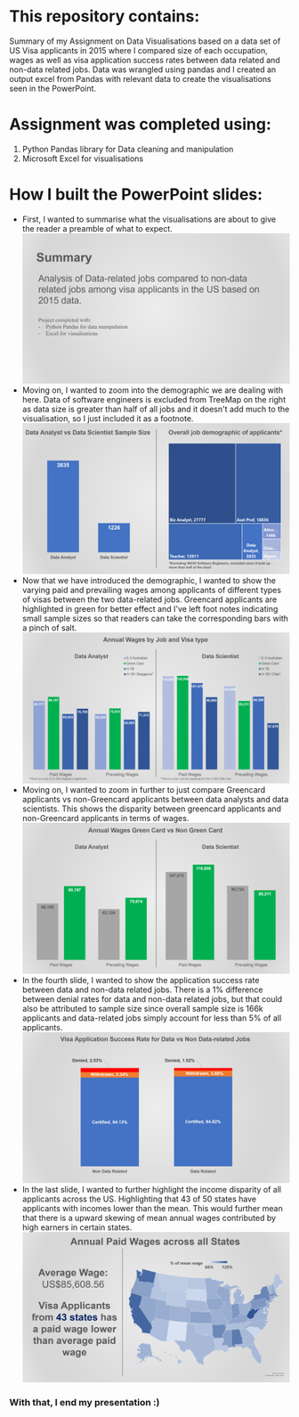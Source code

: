 # This repository contains:
Summary of my Assignment on Data Visualisations based on a data set of US Visa applicants in 2015 where I compared size of each occupation, wages as well as visa application success rates between data related and non-data related jobs.
Data was wrangled using pandas and I created an output excel from Pandas with relevant data to create the visualisations seen in the PowerPoint.

# Assignment was completed using:
1. Python Pandas library for Data cleaning and manipulation
2. Microsoft Excel for visualisations

# How I built the PowerPoint slides:
* First, I wanted to summarise what the visualisations are about to give the reader a preamble of what to expect.
![Summary Slide](/assets/Summary.PNG)
* Moving on, I wanted to zoom into the demographic we are dealing with here. Data of software engineers is excluded from TreeMap on the right as data size is greater than half of all jobs and it doesn't add much to the visualisation, so I just included it as a footnote.
![First_slide](/assets/first_slide.PNG)
* Now that we have introduced the demographic, I wanted to show the varying paid and prevailing wages among applicants of different types of visas between the two data-related jobs. Greencard applicants are highlighted in green for better effect and I've left foot notes indicating small sample sizes so that readers can take the corresponding bars with a pinch of salt.
![Second_slide](/assets/second_slide.PNG)
* Moving on, I wanted to zoom in further to just compare Greencard applicants vs non-Greencard applicants between data analysts and data scientists. This shows the disparity between greencard applicants and non-Greencard applicants in terms of wages. 
![Third_slide](/assets/third_slide.PNG)
* In the fourth slide, I wanted to show the application success rate between data and non-data related jobs. There is a 1% difference between denial rates for data and non-data related jobs, but that could also be attributed to sample size since overall sample size is 166k applicants and data-related jobs simply account for less than 5% of all applicants.
![Fourth_slide](/assets/fourth_slide.PNG)
* In the last slide, I wanted to further highlight the income disparity of all applicants across the US. Highlighting that 43 of 50 states have applicants with incomes lower than the mean. This would further mean that there is a upward skewing of mean annual wages contributed by high earners in certain states.
![Fifth_slide](/assets/fifth_slide.PNG)

### With that, I end my presentation :)
